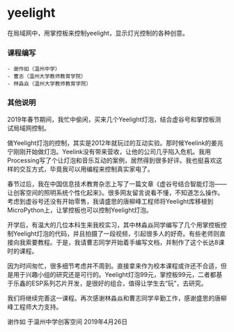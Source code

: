# yeelight
在局域网中，用掌控板来控制yeelight，显示灯光控制的各种创意。

### 课程编写

	- 谢作如（温州中学）
	- 曹志（温州大学教师教育学院）
	- 林淼焱（温州大学教师教育学院）

### 其他说明

2019年春节期间，我忙中偷闲，买来几个Yeelight灯泡，结合虚谷号和掌控板测试局域网控制。

做Yeelight灯泡的控制，其实是2012年就玩过的互动实验。那时候Yeelink的姜兆宁刚刚开始做灯泡。Yeelink没有带来营收，让他的公司几乎陷入危机。我用Processing写了个让灯泡和音乐互动的案例，居然得到很多好评。我也挺喜欢这样的交互方式，毕竟我可以用编程来控制真实家电了。

春节过后，我在中国信息技术教育杂志上写了一篇文章《虚谷号结合智能灯泡——让创客空间的照明系统个性化起来》。很多网友留言说看不懂，不知道怎么操作。考虑到虚谷号还没有开始零售，我请盛思的唐柳峰工程师将Yeelight库移植到MicroPython上，让掌控板也可以控制Yeelight灯泡。

开学后，有温大的几位本科生来我校实习，其中林淼焱同学编写了几个用掌控板控制Yeelight灯泡的代码，并且拍摄了一段视频，引起很多人的好奇。有些老师则直接向我索要教程。于是，我请曹志同学开始着手编写文档，并制作了这个长达8课时的课程。

因为时间匆忙，很多细节考虑并不周到。直接拿来作为校本课程或许还不合适，但是用于兴趣小组的研究还是可行的。Yeelight灯泡99元，掌控板99元，二者都基于乐鑫的ESP系列芯片开发，是很好的组合，值得让学生去“玩”，去研究。

我们将继续完善这一课程。再次感谢林淼焱和曹志同学辛勤工作，感谢盛思的唐柳峰工程师大力支持。


谢作如 于温州中学创客空间
2019年4月26日
